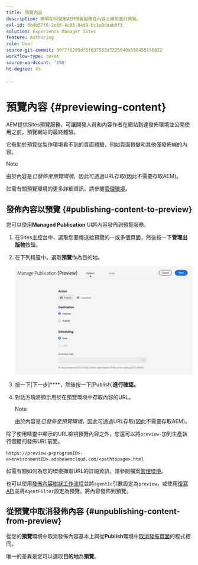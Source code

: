 ```yaml
---
title: 預覽內容
description: 瞭解如何使用AEM預覽服務在內容上線前進行預覽。
exl-id: 6b4b57f6-2e66-4c83-94d9-bc1e0daab0f3
solution: Experience Manager Sites
feature: Authoring
role: User
source-git-commit: 90f7f6209df5f837583a7225940a5984551f6622
workflow-type: tm+mt
source-wordcount: '298'
ht-degree: 4%

---
```



# 預覽內容 {#previewing-content}

AEM提供Sites預覽服務，可讓開發人員和內容作者在網站到達發佈環境並公開使用之前，預覽網站的最終體驗。

它有助於預覽從製作環境看不到的頁面體驗，例如頁面轉變和其他僅發佈端的內容。

>[!NOTE]
>
>由於內容是&#x200B;*已發佈至預覽環境*，因此可透過URL存取(因此不需要存取AEM)。

如需有關預覽環境的更多詳細資訊，請參閱[管理環境](/help/implementing/cloud-manager/manage-environments.md#access-preview-service)。

## 發佈內容以預覽 {#publishing-content-to-preview}

您可以使用&#x200B;**Managed Publication** UI將內容發佈到預覽服務。

1. 在Sites主控台中，選取您要傳送給預覽的一或多個頁面，然後按一下&#x200B;**管理出版物**&#x200B;按鈕。
1. 在下列精靈中，選取&#x200B;**預覽**&#x200B;作為目的地。

   ![受管理的出版物](/help/sites-cloud/authoring/assets/previewmanagedpublication.png)

1. 按一下[下一步]****，然後按一下[Publish]**進行確認。**

1. 對話方塊將顯示用於在預覽環境中存取內容的URL。

   >[!NOTE]
   >
   >由於內容是&#x200B;*已發佈至預覽環境*，因此可透過URL存取(因此不需要存取AEM)。

除了使用精靈中顯示的URL檢視預覽內容之外，您還可以將`preview-`加到生產執行個體的發佈URL前面。

```
https://preview-p<programID>-e>environmentID>.adobeaemcloud.com/<pathtopage>.html
```

如需有關如何為您的環境擷取URL的詳細資訊，請參閱檔案[管理環境](/help/implementing/cloud-manager/manage-environments.md)。

也可以使用[發佈內容樹狀工作流程](/help/operations/replication.md#publish-content-tree-workflow)並將`agentId`引數設定為`preview`，或使用[復寫API](/help/operations/replication.md#replication-api)並將`AgentFilter`設定為預覽，將內容發佈到預覽。

## 從預覽中取消發佈內容 {#unpublishing-content-from-preview}

從您的&#x200B;**預覽**&#x200B;環境中取消發佈內容基本上與從&#x200B;**Publish**&#x200B;環境中[取消發佈頁面](/help/sites-cloud/authoring/sites-console/publishing-pages.md#unpublishing-pages)的程式相同。

唯一的差異是您可以選取&#x200B;**目的地**&#x200B;為&#x200B;**預覽**。
